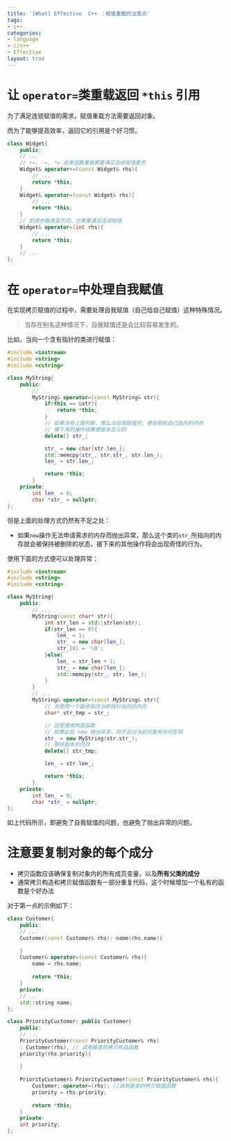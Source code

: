 ```yaml
---
title: '[What] Effective  C++ ：赋值重载的注意点'
tags: 
- c++
categories: 
- language
- c/c++
- Effective
layout: true
---
```


<!--more-->
# 让 `operator=`类重载返回 `*this` 引用
为了满足连锁赋值的需求，赋值重载方法需要返回对象。

而为了能够提高效率，返回它的引用是个好习惯。

```cpp
class Widget{
	public:
    // ...
    // +=, -=, *= 这类函数重载都要满足连续赋值要求
    Widget& operator+=(const Widget& rhs){
        // ...
        return *this;
    }
    Widget& operator=(const Widget& rhs){
        // ...
        return *this;
    }
    // 即使参数类型不同，也需要满足连续赋值
    Widget& operator=(int rhs){
        // ...
        return *this;
    }
    // ...
};
```

# 在 `operator=`中处理自我赋值

在实现拷贝赋值的过程中，需要处理自我赋值（自己给自己赋值）这种特殊情况。

> 当存在别名这种情况下，自我赋值还是会比较容易发生的。

比如，当向一个含有指针的类进行赋值：

```cpp
#include <iostream>
#include <string>
#include <cstring>

class MyString{
    public:
        // ...
        MyString& operator=(const MyString& str){
            if(this == &str){
                return *this;
            }
			// 如果没有上面判断，那么当自我赋值时，便会删除自己指向的内存
            // 接下来的操作结果便是未定义的
            delete[] str_;

            str_ = new char[str.len_];
            std::memcpy(str_, str.str_, str.len_);
            len_ = str.len_;

            return *this;
        }
    private:
        int len_ = 0;
        char *str_ = nullptr;
};
```

但是上面的处理方式仍然有不足之处：

- 如果`new`操作无法申请需求的内存而抛出异常，那么这个类的`str_`所指向的内存就会被保持被删除的状态，接下来的其他操作将会出现奇怪的行为。

使用下面的方式便可以处理异常：

```cpp
#include <iostream>
#include <string>
#include <cstring>

class MyString{
    public:
        // ...
    	MyString(const char* str){
            int str_len = std::strlen(str);
            if(str_len == 0){
                len_ = 1;
                str_ = new char[len_];
                str_[0] = '\0';
            }else{
                len_ = str_len + 1;
                str_ = new char[len_];
                std::memcpy(str_, str, len_);
            }
        }
    	// ...
        MyString& operator=(const MyString& str){
            // 先使用一个副本指向当前指针指向的内存
            char* str_tmp = str_;

            // 这里使用构造函数
            // 如果此处 new 抛出异常，则不会对当前对象有任何影响
            str_ = new MyString(str.str_);
            // 删除副本的内存
            delete[] str_tmp;

            len_ = str.len_;

            return *this;
        }
    private:
        int len_ = 0;
        char *str_ = nullptr;
};
```

如上代码所示，即避免了自我赋值的问题，也避免了抛出异常的问题。

# 注意要复制对象的每个成分

- 拷贝函数应该确保复制对象内的所有成员变量，以及**所有父类的成分**
- 通常拷贝构造和拷贝赋值函数有一部分重复代码，这个时候增加一个私有的函数是个好办法

对于第一点的示例如下：

```cpp
class Customer{
    public:
    // ...
    Customer(const Customer& rhs): name(rhs.name){
        
    }
    Customer& operator=(const Customer& rhs){
        name = rhs.name;
        
        return *this;
    }
    private:
    // ...
    std::string name;
};

class PriorityCustomer: public Customer{
    public:
    // ...
    PriorityCustomer(const PriorityCustomer& rhs)
    : Customer(rhs), // 调用基类的拷贝构造函数
    priority(rhs.priority){
        
    }
    
    PriorityCustomer& PriorityCustomer(const PriorityCustomer& rhs){
        Customer::operator=(rhs); //调用基类的拷贝赋值函数
        priority = rhs.priority;
        
        return *this;
    }
    private:
    int priority;
};
```
